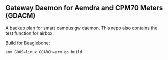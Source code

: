 ## Gateway Daemon for Aemdra and CPM70 Meters (GDACM)

A backup plan for smart campus gw daemon. This repo also contains the test function for airbox.

Build for Beaglebone:
````
env GOOS=linux GOARCH=arm go build
````